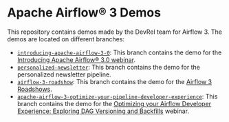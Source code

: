 # Apache Airflow® 3 Demos

This repository contains demos made by the DevRel team for Airflow 3. The demos are located on different branches:

- [`introducing-apache-airflow-3-0`](https://github.com/astronomer/airflow-3-demos/tree/introducing-apache-airflow-3-0): This branch contains the demo for the [Introducing Apache Airflow® 3.0 webinar](https://www.astronomer.io/events/webinars/introducing-apache-airflow-3-0-video/).
- [`personalized-newsletter`](https://github.com/astronomer/airflow-3-demos/tree/personalized-newsletter): This branch contains the demo for the personalized newsletter pipeline.
- [`airflow-3-roadshow`](https://github.com/astronomer/airflow-3-demos/tree/airflow-3-roadshow): This branch contains the demo for the [Airflow 3 Roadshows](https://www.astronomer.io/events/roadshow).
- [`apache-airflow-3-optimize-your-pipeline-developer-experience`](https://github.com/astronomer/airflow-3-demos/tree/apache-airflow-3-optimize-your-pipeline-developer-experience): This branch contains the demo for the [Optimizing your Airflow Developer Experience: Exploring DAG Versioning and Backfills](https://www.astronomer.io/events/webinars/apache-airflow-3-optimize-your-pipeline-developer-experience-video/) webinar.
